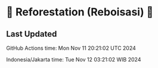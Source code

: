 
# 🌳 Reforestation (Reboisasi) 🌲

## Last Updated

GitHub Actions time: Mon Nov 11 20:21:02 UTC 2024

Indonesia/Jakarta time: Tue Nov 12 03:21:02 WIB 2024
